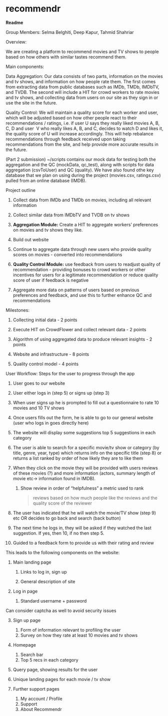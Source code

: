 # recommendr
**Readme**

Group Members: Selma Belghiti, Deep Kapur, Tahmid Shahriar

Overview:

We are creating a platform to recommend movies and TV shows to people
based on how others with similar tastes recommend them.

Main components:

Data Aggregation: Our data consists of two parts, information on the
movies and tv shows, and information on how people rate them. The first
comes from extracting data from public databases such as IMDb, TMDb,
IMDbTV, and TVDB. The second will include a HIT for crowd workers to
rate movies and tv shows, and collecting data from users on our site as
they sign in or use the site in the future.

Quality Control: We will maintain a quality score for each worker and
user, which will be adjusted based on how other people react to their
recommendations / ratings, i.e. if user U says they really liked movies
A, B, C, D and user  V who really likes A, B, and C, decides to watch D
and likes it, the quality score of U will increase accordingly. This
will help rebalance recommendations through feedback received upon
taking recommendations from the site, and help provide more accurate
results in the future.

(Part 2 submission)
~/scripts contains our mock data for testing both the aggregation and the QC (mockData, qc_test), along with scripts for data aggregation (csvToUser) and QC (quality). We have also found othe key database that we plan on using during the project (movies.csv, ratings.csv) pulled from an online database (IMDB).

Project outline

1.  Collect data from IMDb and TMDb on movies, including all relevant
    information

2.  Collect similar data from IMDbTV and TVDB on tv shows

3.  **Aggregation Module:** Create a HIT to aggregate workers’
    preferences on movies and tv shows they like.

4.  Build out website

5.  Continue to aggregate data through new users who provide quality
    scores on movies - converted into recommendations

6.  **Quality Control Module:** use feedback from users to readjust
    quality of recommendation - providing bonuses to crowd workers or
    other incentives for users for a legitimate recommendation or reduce
    quality score of user if feedback is negative

7.  Aggregate more data on patterns of users based on previous
    preferences and feedback, and use this to further enhance QC and
    recommendations

Milestones:

1.  Collecting initial data - 2 points

2.  Execute HIT on CrowdFlower and collect relevant data - 2 points

3.  Algorithm of using aggregated data to produce relevant insights - 2
    points

4.  Website and infrastructure - 8 points

5.  Quality control model - 4 points

User Workflow: Steps for the user to progress through the app

1.  User goes to our website

2.  User either logs in (step 5) or signs up (step 3)

3.  When user signs up he is prompted to fill out a questionnaire to
    rate 10 movies and 10 TV shows

4.  Once users fills out the form, he is able to go to our general
    website (user who logs in goes directly here)

5.  The website will display some suggestions top 5 suggestions in each
    category

6.  The user is able to search for a specific movie/tv show or category
    (by title, genre, year, type) which returns info on the specific
    title (step 8) or returns a list ranked by order of how likely they
    are to like them

7.  When they click on the movie they will be provided with users
    reviews of these movies (?) and more information (actors, summary
    length of movie etc→ information found in IMDB).

    1.  Show review in order of “helpfulness” a metric used to rank
        > reviews based on how much people like the reviews and the
        > quality score of the reviewer

8.  The user has indicated that he will watch the movie/TV show (step 9)
    etc OR decides to go back and search (back button)

9.  The next time he logs in, they will be asked if they watched the
    last suggestion. If yes, then 10, if no then step 5.

10. Guided to a feedback form to provide us with their rating and review

This leads to the following components on the website:

1.  Main landing page

    1.  Links to log in, sign up

    2.  General description of site


2.  Log in page

    1.  Standard username + password

Can consider captcha as well to avoid security issues

3.  Sign up page

    1.  Form of information relevant to profiling the user
    2.  Survey on how they rate at least 10 movies and tv shows

4.  Homepage

    1.  Search bar
    2.  Top 5 recs in each category

5.  Query page, showing results for the user

6.  Unique landing pages for each movie / tv show

7.  Further support pages

    1.  My account / Profile
    2.  Support
    3.  About Recommendr
